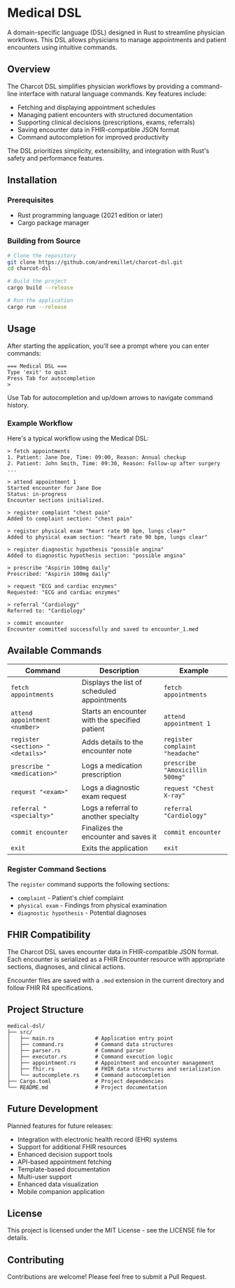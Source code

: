 # Medical DSL

A domain-specific language (DSL) designed in Rust to streamline physician workflows. This DSL allows physicians to manage appointments and patient encounters using intuitive commands.

## Overview

The Charcot DSL simplifies physician workflows by providing a command-line interface with natural language commands. Key features include:

- Fetching and displaying appointment schedules
- Managing patient encounters with structured documentation
- Supporting clinical decisions (prescriptions, exams, referrals)
- Saving encounter data in FHIR-compatible JSON format
- Command autocompletion for improved productivity

The DSL prioritizes simplicity, extensibility, and integration with Rust's safety and performance features.

## Installation

### Prerequisites

- Rust programming language (2021 edition or later)
- Cargo package manager

### Building from Source

```bash
# Clone the repository
git clone https://github.com/andremillet/charcot-dsl.git
cd charcot-dsl

# Build the project
cargo build --release

# Run the application
cargo run --release
```

## Usage

After starting the application, you'll see a prompt where you can enter commands:

```
=== Medical DSL ===
Type 'exit' to quit
Press Tab for autocompletion
> 
```

Use Tab for autocompletion and up/down arrows to navigate command history.

### Example Workflow

Here's a typical workflow using the Medical DSL:

```
> fetch appointments
1. Patient: Jane Doe, Time: 09:00, Reason: Annual checkup
2. Patient: John Smith, Time: 09:30, Reason: Follow-up after surgery
...

> attend appointment 1
Started encounter for Jane Doe
Status: in-progress
Encounter sections initialized.

> register complaint "chest pain"
Added to complaint section: "chest pain"

> register physical exam "heart rate 90 bpm, lungs clear"
Added to physical exam section: "heart rate 90 bpm, lungs clear"

> register diagnostic hypothesis "possible angina"
Added to diagnostic hypothesis section: "possible angina"

> prescribe "Aspirin 100mg daily"
Prescribed: "Aspirin 100mg daily"

> request "ECG and cardiac enzymes"
Requested: "ECG and cardiac enzymes"

> referral "Cardiology"
Referred to: "Cardiology"

> commit encounter
Encounter committed successfully and saved to encounter_1.med
```

## Available Commands

| Command | Description | Example |
|---------|-------------|---------|
| `fetch appointments` | Displays the list of scheduled appointments | `fetch appointments` |
| `attend appointment <number>` | Starts an encounter with the specified patient | `attend appointment 1` |
| `register <section> "<details>"` | Adds details to the encounter note | `register complaint "headache"` |
| `prescribe "<medication>"` | Logs a medication prescription | `prescribe "Amoxicillin 500mg"` |
| `request "<exam>"` | Logs a diagnostic exam request | `request "Chest X-ray"` |
| `referral "<specialty>"` | Logs a referral to another specialty | `referral "Cardiology"` |
| `commit encounter` | Finalizes the encounter and saves it | `commit encounter` |
| `exit` | Exits the application | `exit` |

### Register Command Sections

The `register` command supports the following sections:
- `complaint` - Patient's chief complaint
- `physical exam` - Findings from physical examination
- `diagnostic hypothesis` - Potential diagnoses

## FHIR Compatibility

The Charcot DSL saves encounter data in FHIR-compatible JSON format. Each encounter is serialized as a FHIR Encounter resource with appropriate sections, diagnoses, and clinical actions.

Encounter files are saved with a `.med` extension in the current directory and follow FHIR R4 specifications.

## Project Structure

```
medical-dsl/
├── src/
│   ├── main.rs             # Application entry point
│   ├── command.rs          # Command data structures
│   ├── parser.rs           # Command parser
│   ├── executor.rs         # Command execution logic
│   ├── appointment.rs      # Appointment and encounter management
│   ├── fhir.rs             # FHIR data structures and serialization
│   └── autocomplete.rs     # Command autocompletion
├── Cargo.toml              # Project dependencies
└── README.md               # Project documentation
```

## Future Development

Planned features for future releases:

- Integration with electronic health record (EHR) systems
- Support for additional FHIR resources
- Enhanced decision support tools
- API-based appointment fetching
- Template-based documentation
- Multi-user support
- Enhanced data visualization
- Mobile companion application

## License

This project is licensed under the MIT License - see the LICENSE file for details.

## Contributing

Contributions are welcome! Please feel free to submit a Pull Request.

